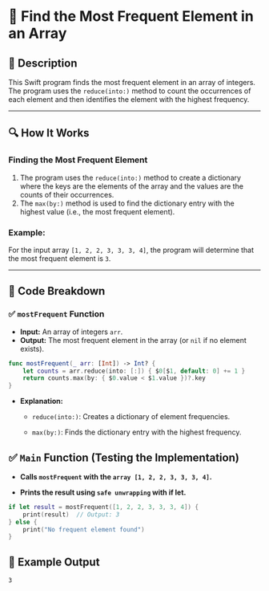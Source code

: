 # 📌 Find the Most Frequent Element in an Array

## 🚀 Description
This Swift program finds the most frequent element in an array of integers. The program uses the `reduce(into:)` method to count the occurrences of each element and then identifies the element with the highest frequency.

---

## 🔍 How It Works

### **Finding the Most Frequent Element**
1. The program uses the `reduce(into:)` method to create a dictionary where the keys are the elements of the array and the values are the counts of their occurrences.
2. The `max(by:)` method is used to find the dictionary entry with the highest value (i.e., the most frequent element).

### **Example:**
For the input array `[1, 2, 2, 3, 3, 3, 4]`, the program will determine that the most frequent element is `3`.

---

## 📂 Code Breakdown

### ✅ **`mostFrequent` Function**
- **Input:** An array of integers `arr`.
- **Output:** The most frequent element in the array (or `nil` if no element exists).

```swift
func mostFrequent(_ arr: [Int]) -> Int? {
    let counts = arr.reduce(into: [:]) { $0[$1, default: 0] += 1 }
    return counts.max(by: { $0.value < $1.value })?.key
}
```
- **Explanation:**

    - `reduce(into:)`: Creates a dictionary of element frequencies.

    - `max(by:)`: Finds the dictionary entry with the highest frequency.

## ✅ **`Main` Function (Testing the Implementation)**
- **Calls `mostFrequent` with the `array [1, 2, 2, 3, 3, 3, 4]`.**

- **Prints the result using `safe unwrapping` with if let.**

```swift
if let result = mostFrequent([1, 2, 2, 3, 3, 3, 4]) {
    print(result)  // Output: 3
} else {
    print("No frequent element found")
}
```
## 🎯 Example Output
```
3
```
